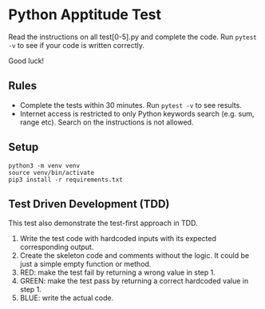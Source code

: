 # Python Apptitude Test
Read the instructions on all test[0-5].py and complete the code. Run `pytest -v` to see if your code is written correctly.

Good luck!

## Rules
- Complete the tests within 30 minutes. Run `pytest -v` to see results.
- Internet access is restricted to only Python keywords search (e.g. sum, range etc). Search on the instructions is not allowed.

## Setup
```
python3 -m venv venv
source venv/bin/activate
pip3 install -r requirements.txt
```

## Test Driven Development (TDD)
This test also demonstrate the test-first approach in TDD.
1. Write the test code with hardcoded inputs with its expected corresponding output.
1. Create the skeleton code and comments without the logic. It could be just a simple empty function or method.
1. RED: make the test fail by returning a wrong value in step 1.
1. GREEN: make the test pass by returning a correct hardcoded value in step 1.
1. BLUE: write the actual code.